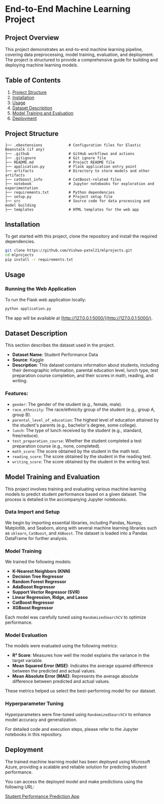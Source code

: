 # End-to-End Machine Learning Project

## Project Overview

This project demonstrates an end-to-end machine learning pipeline, covering data preprocessing, model training, evaluation, and deployment. The project is structured to provide a comprehensive guide for building and deploying machine learning models.

## Table of Contents

1. [Project Structure](#project-structure)
2. [Installation](#installation)
3. [Usage](#usage)
4. [Dataset Description](#dataset-description)
5. [Model Training and Evaluation](#model-training-and-evaluation)
6. [Deployment](#deployment)

## Project Structure

```
├── .ebextensions            # Configuration files for Elastic Beanstalk (if any)
├── .github                  # GitHub workflows and actions
├── .gitignore               # Git ignore file
├── README.md                # Project README file
├── application.py           # Flask application entry point
├── artifacts                # Directory to store models and other artifacts
├── catboost_info            # CatBoost-related files
├── notebook                 # Jupyter notebooks for exploration and experimentation
├── requirements.txt         # Python dependencies
├── setup.py                 # Project setup file
├── src                      # Source code for data processing and model building
├── templates                # HTML templates for the web app
```


## Installation

To get started with this project, clone the repository and install the required dependencies.

```bash
git clone https://github.com/Vishwa-patel21/mlprojects.git
cd mlprojects
pip install -r requirements.txt
```


## Usage

### Running the Web Application

To run the Flask web application locally:
```bash
python application.py
```
The app will be available at [http://127.0.0.1:5000/](http://127.0.0.1:5000/).


## Dataset Description

This section describes the dataset used in the project.

- **Dataset Name**: Student Performance Data
- **Source**: Kaggle
- **Description**: This dataset contains information about students, including their demographic information, parental education level, lunch type, test preparation course completion, and their scores in math, reading, and writing.

### Features:

- `gender`: The gender of the student (e.g., female, male).
- `race_ethnicity`: The race/ethnicity group of the student (e.g., group A, group B).
- `parental_level_of_education`: The highest level of education attained by the student's parents (e.g., bachelor's degree, some college).
- `lunch`: The type of lunch received by the student (e.g., standard, free/reduce).
- `test_preparation_course`: Whether the student completed a test preparation course (e.g., none, completed).
- `math_score`: The score obtained by the student in the math test.
- `reading_score`: The score obtained by the student in the reading test.
- `writing_score`: The score obtained by the student in the writing test.

## Model Training and Evaluation

This project involves training and evaluating various machine learning models to predict student performance based on a given dataset. The process is detailed in the accompanying Jupyter notebooks.

### Data Import and Setup

We begin by importing essential libraries, including Pandas, Numpy, Matplotlib, and Seaborn, along with several machine learning libraries such as `sklearn`, `CatBoost`, and `XGBoost`. The dataset is loaded into a Pandas DataFrame for further analysis.

### Model Training

We trained the following models:

- **K-Nearest Neighbors (KNN)**
- **Decision Tree Regressor**
- **Random Forest Regressor**
- **AdaBoost Regressor**
- **Support Vector Regressor (SVR)**
- **Linear Regression, Ridge, and Lasso**
- **CatBoost Regressor**
- **XGBoost Regressor**

Each model was carefully tuned using `RandomizedSearchCV` to optimize performance.

### Model Evaluation

The models were evaluated using the following metrics:

- **R² Score**: Measures how well the model explains the variance in the target variable.
- **Mean Squared Error (MSE)**: Indicates the average squared difference between the predicted and actual values.
- **Mean Absolute Error (MAE)**: Represents the average absolute difference between predicted and actual values.

These metrics helped us select the best-performing model for our dataset.

### Hyperparameter Tuning

Hyperparameters were fine-tuned using `RandomizedSearchCV` to enhance model accuracy and generalization.

For detailed code and execution steps, please refer to the Jupyter notebooks in this repository.

## Deployment

The trained machine learning model has been deployed using Microsoft Azure, providing a scalable and reliable solution for predicting student performance.

You can access the deployed model and make predictions using the following URL:

[Student Performance Prediction App](https://studentperformanceapp-c0fngqaydybbg2hf.eastus-01.azurewebsites.net/)



